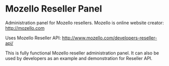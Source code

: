 Mozello Reseller Panel
======================

Administration panel for Mozello resellers. Mozello is online website creator: http://mozello.com

Uses Mozello Reseller API: http://www.mozello.com/developers-reseller-api/

This is fully functional Mozello reseller administration panel. It can also be used by developers as an example and demonstration for Reseller API.
